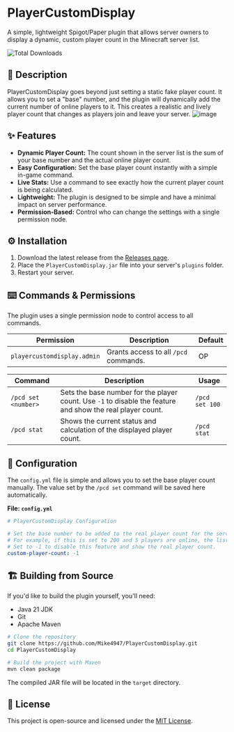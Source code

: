 # PlayerCustomDisplay

A simple, lightweight Spigot/Paper plugin that allows server owners to display a dynamic, custom player count in the Minecraft server list.

<img src="https://img.shields.io/github/downloads/Mike4947/playercustomdisplay/total?style=for-the-badge&color=2196F3" alt="Total Downloads"/>

## 📖 Description

PlayerCustomDisplay goes beyond just setting a static fake player count. It allows you to set a "base" number, and the plugin will dynamically add the current number of online players to it. This creates a realistic and lively player count that changes as players join and leave your server.
![image](https://github.com/user-attachments/assets/7e494577-4c02-4516-9d18-493b1570faa3)


## ✨ Features

  - **Dynamic Player Count:** The count shown in the server list is the sum of your base number and the actual online player count.
  - **Easy Configuration:** Set the base player count instantly with a simple in-game command.
  - **Live Stats:** Use a command to see exactly how the current player count is being calculated.
  - **Lightweight:** The plugin is designed to be simple and have a minimal impact on server performance.
  - **Permission-Based:** Control who can change the settings with a single permission node.

## ⚙️ Installation

1.  Download the latest release from the [Releases page](https://github.com/Mike4947/PlayerCustomDisplay/releases).
2.  Place the `PlayerCustomDisplay.jar` file into your server's `plugins` folder.
3.  Restart your server.

## ⌨️ Commands & Permissions

The plugin uses a single permission node to control access to all commands.

| Permission                  | Description                             | Default |
| --------------------------- | --------------------------------------- | ------- |
| `playercustomdisplay.admin` | Grants access to all `/pcd` commands. | OP      |

| Command                | Description                                                                                             | Usage                 |
| ---------------------- | ------------------------------------------------------------------------------------------------------- | --------------------- |
| `/pcd set <number>`    | Sets the base number for the player count. Use `-1` to disable the feature and show the real player count. | `/pcd set 100`        |
| `/pcd stat`            | Shows the current status and calculation of the displayed player count.                                 | `/pcd stat`           |

## 🔧 Configuration

The `config.yml` file is simple and allows you to set the base player count manually. The value set by the `/pcd set` command will be saved here automatically.

**File: `config.yml`**

```yaml
# PlayerCustomDisplay Configuration

# Set the base number to be added to the real player count for the server list.
# For example, if this is set to 200 and 5 players are online, the list will show 205.
# Set to -1 to disable this feature and show the real player count.
custom-player-count: -1
```

## 🏗️ Building from Source

If you'd like to build the plugin yourself, you'll need:

  - Java 21 JDK
  - Git
  - Apache Maven

<!-- end list -->

```bash
# Clone the repository
git clone https://github.com/Mike4947/PlayerCustomDisplay.git
cd PlayerCustomDisplay

# Build the project with Maven
mvn clean package
```

The compiled JAR file will be located in the `target` directory.

## 📄 License

This project is open-source and licensed under the [MIT License](https://opensource.org/licenses/MIT).
